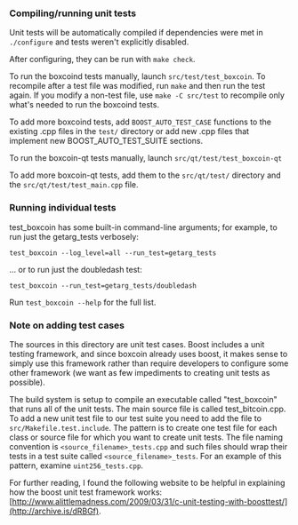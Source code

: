 ### Compiling/running unit tests

Unit tests will be automatically compiled if dependencies were met in `./configure`
and tests weren't explicitly disabled.

After configuring, they can be run with `make check`.

To run the boxcoind tests manually, launch `src/test/test_boxcoin`. To recompile
after a test file was modified, run `make` and then run the test again. If you
modify a non-test file, use `make -C src/test` to recompile only what's needed
to run the boxcoind tests.

To add more boxcoind tests, add `BOOST_AUTO_TEST_CASE` functions to the existing
.cpp files in the `test/` directory or add new .cpp files that
implement new BOOST_AUTO_TEST_SUITE sections.

To run the boxcoin-qt tests manually, launch `src/qt/test/test_boxcoin-qt`

To add more boxcoin-qt tests, add them to the `src/qt/test/` directory and
the `src/qt/test/test_main.cpp` file.

### Running individual tests

test_boxcoin has some built-in command-line arguments; for
example, to run just the getarg_tests verbosely:

    test_boxcoin --log_level=all --run_test=getarg_tests

... or to run just the doubledash test:

    test_boxcoin --run_test=getarg_tests/doubledash

Run `test_boxcoin --help` for the full list.

### Note on adding test cases

The sources in this directory are unit test cases.  Boost includes a
unit testing framework, and since boxcoin already uses boost, it makes
sense to simply use this framework rather than require developers to
configure some other framework (we want as few impediments to creating
unit tests as possible).

The build system is setup to compile an executable called "test_boxcoin"
that runs all of the unit tests.  The main source file is called
test_bitcoin.cpp. To add a new unit test file to our test suite you need
to add the file to `src/Makefile.test.include`. The pattern is to create
one test file for each class or source file for which you want to create
unit tests.  The file naming convention is `<source_filename>_tests.cpp`
and such files should wrap their tests in a test suite
called `<source_filename>_tests`. For an example of this pattern,
examine `uint256_tests.cpp`.

For further reading, I found the following website to be helpful in
explaining how the boost unit test framework works:
[http://www.alittlemadness.com/2009/03/31/c-unit-testing-with-boosttest/](http://archive.is/dRBGf).
